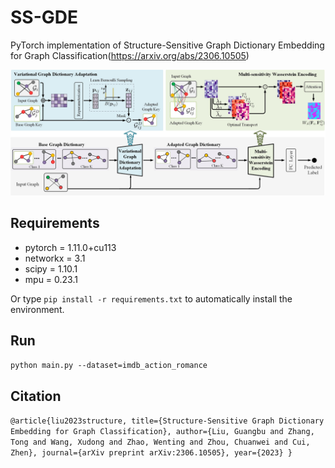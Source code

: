 # SS-GDE

PyTorch implementation of Structure-Sensitive Graph Dictionary Embedding for Graph Classification(https://arxiv.org/abs/2306.10505)

![architecture](/fig/SS-GDE_architecture.jpg)


## Requirements

* pytorch = 1.11.0+cu113
* networkx = 3.1
* scipy = 1.10.1
* mpu = 0.23.1

Or type `pip install -r requirements.txt` to automatically install the environment. 

## Run

`python main.py --dataset=imdb_action_romance` 

## Citation

` @article{liu2023structure,
      title={Structure-Sensitive Graph Dictionary Embedding for Graph Classification},
      author={Liu, Guangbu and Zhang, Tong and Wang, Xudong and Zhao, Wenting and Zhou, Chuanwei and Cui, Zhen},
      journal={arXiv preprint arXiv:2306.10505},
      year={2023}
} `
